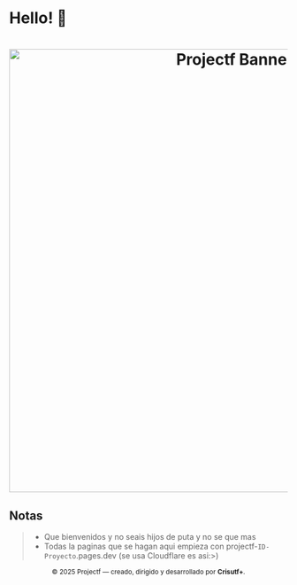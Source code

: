# Hello! :wave:

<h1 align="center">
  <a href="https://projectf.pages.dev" target="_blank">
    <img src="https://projectf.pages.dev/media/logo/png/banner.png" alt="Projectf Banner" width="800">
  </a>
</h1>


## Notas
> - Que bienvenidos y no seais hijos de puta y no se que mas
> - Todas la paginas que se hagan aqui empieza con projectf-`ID-Proyecto`.pages.dev (se usa Cloudflare es asi:>)


<p align="center">
  <sub>© 2025 Projectf — creado, dirigido y desarrollado por <b>Crisutf+</b>.</sub>
</p>
